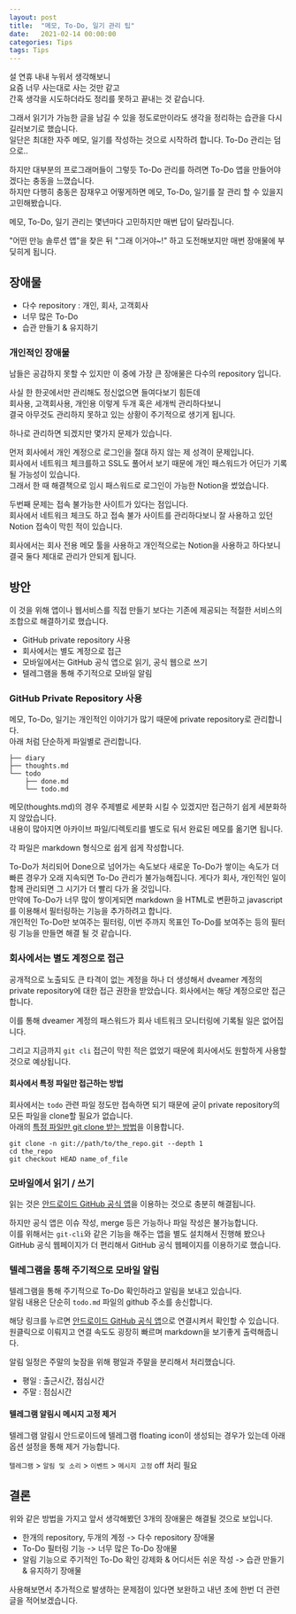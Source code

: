 ```yaml
---
layout: post
title:  "메모, To-Do, 일기 관리 팁"
date:   2021-02-14 00:00:00
categories: Tips
tags: Tips 
---
```



설 연휴 내내 누워서 생각해보니  
요즘 너무 사는대로 사는 것만 같고  
간혹 생각을 시도하더라도 정리를 못하고 끝내는 것 같습니다.  
 
그래서 읽기가 가능한 글을 남길 수 있을 정도로만이라도 생각을 정리하는 습관을 다시 길러보기로 했습니다.  
일단은 최대한 자주 메모, 일기를 작성하는 것으로 시작하려 합니다. To-Do 관리는 덤으로..  

하지만 대부분의 프로그래머들이 그렇듯 To-Do 관리를 하려면 To-Do 앱을 만들어야겠다는 충동을 느꼈습니다.  
하지만 다행히 충동은 잠재우고 어떻게하면 메모, To-Do, 일기를 잘 관리 할 수 있을지 고민해봤습니다.  

<!--more-->

메모, To-Do, 일기 관리는 몇년마다 고민하지만 매번 답이 달라집니다.  
  
"어떤 만능 솔루션 앱"을 찾은 뒤 "그래 이거야~!" 하고 도전해보지만 매번 장애물에 부딪히게 됩니다.  


## 장애물

  * 다수 repository : 개인, 회사, 고객회사 
  * 너무 많은 To-Do 
  * 습관 만들기 & 유지하기 

### 개인적인 장애물

남들은 공감하지 못할 수 있지만 이 중에 가장 큰 장애물은 다수의 repository 입니다.  

사실 한 한곳에서만 관리해도 정신없으면 들여다보기 힘든데  
회사용, 고객회사용, 개인용 이렇게 두개 혹은 세개씩 관리하다보니  
결국 아무것도 관리하지 못하고 있는 상황이 주기적으로 생기게 됩니다.  

하나로 관리하면 되겠지만 몇가지 문제가 있습니다.  

먼저 회사에서 개인 계정으로 로그인을 절대 하지 않는 제 성격이 문제입니다.  
회사에서 네트워크 체크를하고 SSL도 풀어서 보기 때문에 개인 패스워드가 어딘가 기록될 가능성이 있습니다.  
그래서 한 때 해결책으로 임시 패스워드로 로그인이 가능한 Notion을 썼었습니다.   

두번째 문제는 접속 불가능한 사이트가 있다는 점입니다.  
회사에서 네트워크 체크도 하고 접속 불가 사이트를 관리하다보니 잘 사용하고 있던 Notion 접속이 막힌 적이 있습니다.  

회사에서는 회사 전용 메모 툴을 사용하고 개인적으로는 Notion을 사용하고 하다보니 결국 둘다 제대로 관리가 안되게 됩니다.  


## 방안 

이 것을 위해 앱이나 웹서비스를 직접 만들기 보다는 기존에 제공되는 적절한 서비스의 조합으로 해결하기로 했습니다.  

  * GitHub private repository 사용
  * 회사에서는 별도 계정으로 접근
  * 모바일에서는 GitHub 공식 앱으로 읽기, 공식 웹으로 쓰기 
  * 텔레그램을 통해 주기적으로 모바일 알림

### GitHub Private Repository 사용

메모, To-Do, 일기는 개인적인 이야기가 많기 때문에 private repository로 관리합니다.  
아래 처럼 단순하게 파일별로 관리합니다. 

~~~
├── diary
├── thoughts.md
└── todo
    ├── done.md
    └── todo.md
~~~

메모(thoughts.md)의 경우 주제별로 세분화 시킬 수 있겠지만 접근하기 쉽게 세분화하지 않았습니다.  
내용이 많아지면 아카이브 파일/디렉토리를 별도로 둬서 완료된 메모를 옮기면 됩니다.  

각 파일은 markdown 형식으로 쉽게 쉽게 작성합니다.  

To-Do가 처리되어 Done으로 넘어가는 속도보다 새로운 To-Do가 쌓이는 속도가 더 빠른 경우가 오래 지속되면 To-Do 관리가 불가능해집니다. 게다가 회사, 개인적인 일이 함께 관리되면 그 시기가 더 빨리 다가 올 것입니다.  
만약에 To-Do가 너무 많이 쌓이게되면 markdown 을 HTML로 변환하고 javascript를 이용해서 필터링하는 기능을 추가하려고 합니다.  
개인적인 To-Do만 보여주는 필터링, 이번 주까지 목표인 To-Do를 보여주는 등의 필터링 기능을 만들면 해결 될 것 같습니다.  

<!--ads-->

### 회사에서는 별도 계정으로 접근

공개적으로 노출되도 큰 타격이 없는 계정을 하나 더 생성해서 dveamer 계정의 private repository에 대한 접근 권한을 받았습니다. 회사에서는 해당 계정으로만 접근합니다.   

이를 통해 dveamer 계정의 패스워드가 회사 네트워크 모니터링에 기록될 일은 없어집니다.  

그리고 지금까지 ```git cli``` 접근이 막힌 적은 없었기 때문에 회사에서도 원할하게 사용할 것으로 예상됩니다.  

#### 회사에서 특정 파일만 접근하는 방법

회사에서는 ```todo``` 관련 파일 정도만 접속하면 되기 때문에 굳이 private repository의 모든 파일을 clone할 필요가 없습니다.  
아래의 [특정 파일만 git clone 받는 방법](https://stackoverflow.com/a/2466755)을 이용합니다.  

~~~
git clone -n git://path/to/the_repo.git --depth 1
cd the_repo
git checkout HEAD name_of_file
~~~

### 모바일에서 읽기 / 쓰기

읽는 것은 [안드로이드 GitHub 공식 앱](https://play.google.com/store/apps/details?id=com.github.android&hl=ko&gl=US)을 이용하는 것으로 충분히 해결됩니다.  

하지만 공식 앱은 이슈 작성, merge 등은 가능하나 파일 작성은 불가능합니다.  
이를 위해서는 ```git-cli```와 같은 기능을 해주는 앱을 별도 설치해서 진행해 봤으나 GitHub 공식 웹페이지가 더 편리해서 GitHub 공식 웹페이지를 이용하기로 했습니다.  


### 텔레그램을 통해 주기적으로 모바일 알림

텔레그램을 통해 주기적으로 To-Do 확인하라고 알림을 보내고 있습니다.  
알림 내용은 단순히 ```todo.md``` 파일의 github 주소를 송신합니다.  

해당 링크를 누르면 [안드로이드 GitHub 공식 앱](https://play.google.com/store/apps/details?id=com.github.android&hl=ko&gl=US)으로 연결시켜서 확인할 수 있습니다. 원클릭으로 이뤄지고 연결 속도도 굉장히 빠르며 markdown을 보기좋게 출력해줍니다.  

알림 일정은 주말의 늦잠을 위해 평일과 주말을 분리해서 처리했습니다.  

  * 평일 : 출근시간, 점심시간
  * 주말 : 점심시간

#### 텔레그램 알림시 메시지 고정 제거

텔레그램 알림시 안드로이드에 텔레그램 floating icon이 생성되는 경우가 있는데 아래 옵션 설정을 통해 제거 가능합니다.  

```텔레그램``` > ```알림 및 소리``` > ```이벤트``` > ```메시지 고정``` off 처리 필요 


## 결론

위와 같은 방법을 가지고 앞서 생각해봤던 3개의 장애물은 해결될 것으로 보입니다.  

  * 한개의 repository, 두개의 계정 -> 다수 repository 장애물
  * To-Do 필터링 기능 -> 너무 많은 To-Do 장애물
  * 알림 기능으로 주기적인 To-Do 확인 강제화 & 어디서든 쉬운 작성 -> 습관 만들기 & 유지하기 장애물

사용해보면서 추가적으로 발생하는 문제점이 있다면 보완하고 내년 초에 한번 더 관련 글을 적어보겠습니다.  


